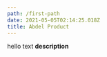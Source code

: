 ```yaml
---
path: /first-path
date: 2021-05-05T02:14:25.018Z
title: Abdel Product
---
```

hello text **description**
